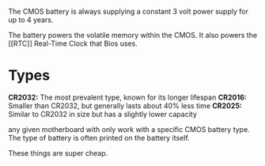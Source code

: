 The CMOS battery is always supplying a constant 3 volt power supply for up to 4 years.

The battery powers the volatile memory within the CMOS.
It also powers the [[RTC]] Real-Time Clock that Bios uses.

# Types
**CR2032:** The most prevalent type, known for its longer lifespan
**CR2016:** Smaller than CR2032, but generally lasts about 40% less time
**CR2025:** Similar to CR2032 in size but has a slightly lower capacity

any given motherboard with only work with a specific CMOS battery type. The type of battery is often printed on the battery itself.

These things are super cheap.